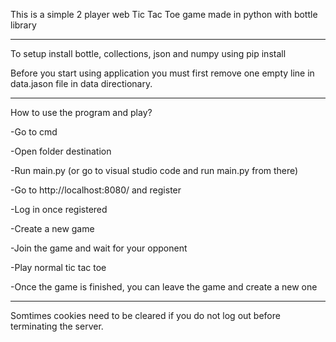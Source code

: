 This is a simple 2 player web Tic Tac Toe game made in python with bottle library

--------------------------------------------------------------------------------------------------------------------------------------

To setup install bottle, collections, json and numpy using pip install

Before you start using application you must first remove one empty line in data.jason file in data directionary. 

--------------------------------------------------------------------------------------------------------------------------------------

How to use the program and play?

-Go to cmd

-Open folder destination

-Run main.py (or go to visual studio code and run main.py from there)

-Go to http://localhost:8080/ and register

-Log in once registered

-Create a new game

-Join the game and wait for your opponent

-Play normal tic tac toe 

-Once the game is finished, you can leave the game and create a new one

--------------------------------------------------------------------------------------------------------------------------------------


Somtimes cookies need to be cleared if you do not log out before terminating the server.
